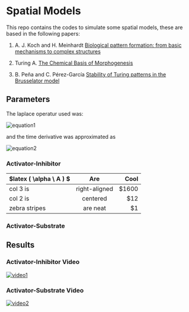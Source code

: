 # Spatial Models

This repo contains the codes to simulate some spatial models, these are based in the following papers:

1. A. J. Koch and H. Meinhardt [Biological pattern formation: from basic mechanisms to complex structures](https://journals.aps.org/rmp/abstract/10.1103/RevModPhys.66.1481)

2. Turing A. [The Chemical Basis of Morphogenesis](http://www.dna.caltech.edu/courses/cs191/paperscs191/turing.pdf)

3. B. Peña and C. Pérez-García [Stability of Turing patterns in the Brusselator model](https://journals.aps.org/pre/abstract/10.1103/PhysRevE.64.056213)

## Parameters

The laplace operatur used was:

![equation1](http://latex2png.com/output//latex_461714ff355f1e8ccbb273ce8bb3e987.png)

and the time derivative was approximated as 

![equation2](http://latex2png.com/output//latex_6311a2384add92126d25cb8f12c96b12.png)

### Activator-Inhibitor 

| $latex \( \alpha \ A \) $       | Are           | Cool  |
| ------------- |:-------------:| -----:|
| col 3 is      | right-aligned | $1600 |
| col 2 is      | centered      |   $12 |
| zebra stripes | are neat      |    $1 |

### Activator-Substrate 


## Results

### Activator-Inhibitor Video

[![video1](https://github.com/j-lazo/spatial_models/tree/master/results/activ_inhib_gu_1400.png)](https://youtu.be/Q_eaAH4DsCA)

### Activator-Substrate Video
[![video2](https://github.com/j-lazo/spatial_models/tree/master/results/activ_subu1000g.png)](https://youtu.be/Q_eaAH4DsCA)
